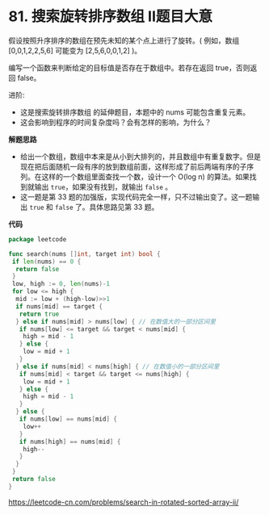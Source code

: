 # 81. 搜索旋转排序数组 II**题目大意**  

假设按照升序排序的数组在预先未知的某个点上进行了旋转。( 例如，数组 [0,0,1,2,2,5,6] 可能变为 [2,5,6,0,0,1,2] )。

编写一个函数来判断给定的目标值是否存在于数组中。若存在返回 true，否则返回 false。

进阶:

- 这是搜索旋转排序数组 的延伸题目，本题中的 nums 可能包含重复元素。
- 这会影响到程序的时间复杂度吗？会有怎样的影响，为什么？

**解题思路**  

- 给出一个数组，数组中本来是从小到大排列的，并且数组中有重复数字。但是现在把后面随机一段有序的放到数组前面，这样形成了前后两端有序的子序列。在这样的一个数组里面查找一个数，设计一个 O(log n) 的算法。如果找到就输出 `true`，如果没有找到，就输出 `false` 。
- 这一题是第 33 题的加强版，实现代码完全一样，只不过输出变了。这一题输出 `true` 和 `false` 了。具体思路见第 33 题。

**代码**  

```go
package leetcode

func search(nums []int, target int) bool {
 if len(nums) == 0 {
  return false
 }
 low, high := 0, len(nums)-1
 for low <= high {
  mid := low + (high-low)>>1
  if nums[mid] == target {
   return true
  } else if nums[mid] > nums[low] { // 在数值大的一部分区间里
   if nums[low] <= target && target < nums[mid] {
    high = mid - 1
   } else {
    low = mid + 1
   }
  } else if nums[mid] < nums[high] { // 在数值小的一部分区间里
   if nums[mid] < target && target <= nums[high] {
    low = mid + 1
   } else {
    high = mid - 1
   }
  } else {
   if nums[low] == nums[mid] {
    low++
   }
   if nums[high] == nums[mid] {
    high--
   }
  }
 }
 return false
}
```

https://leetcode-cn.com/problems/search-in-rotated-sorted-array-ii/
